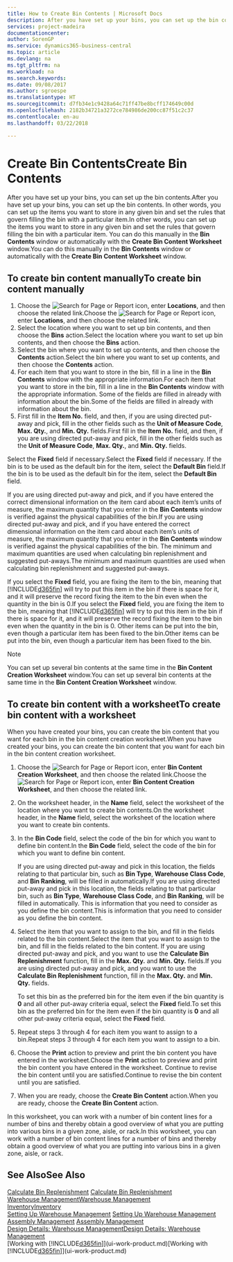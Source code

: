 ```yaml
---
title: How to Create Bin Contents | Microsoft Docs
description: After you have set up your bins, you can set up the bin contents. In other words, you can set up the items you want to store in any given bin and set the rules that govern filling the bin with a particular item.
services: project-madeira
documentationcenter: 
author: SorenGP
ms.service: dynamics365-business-central
ms.topic: article
ms.devlang: na
ms.tgt_pltfrm: na
ms.workload: na
ms.search.keywords: 
ms.date: 09/08/2017
ms.author: sgroespe
ms.translationtype: HT
ms.sourcegitcommit: d7fb34e1c9428a64c71ff47be8bcff174649c00d
ms.openlocfilehash: 2182b34721a3272ce784986de200cc87f51c2c37
ms.contentlocale: en-au
ms.lasthandoff: 03/22/2018

---
```

# <a name="create-bin-contents"></a><span data-ttu-id="c0fe7-104">Create Bin Contents</span><span class="sxs-lookup"><span data-stu-id="c0fe7-104">Create Bin Contents</span></span>
<span data-ttu-id="c0fe7-105">After you have set up your bins, you can set up the bin contents.</span><span class="sxs-lookup"><span data-stu-id="c0fe7-105">After you have set up your bins, you can set up the bin contents.</span></span> <span data-ttu-id="c0fe7-106">In other words, you can set up the items you want to store in any given bin and set the rules that govern filling the bin with a particular item.</span><span class="sxs-lookup"><span data-stu-id="c0fe7-106">In other words, you can set up the items you want to store in any given bin and set the rules that govern filling the bin with a particular item.</span></span> <span data-ttu-id="c0fe7-107">You can do this manually in the **Bin Contents** window or automatically with the **Create Bin Content Worksheet** window.</span><span class="sxs-lookup"><span data-stu-id="c0fe7-107">You can do this manually in the **Bin Contents** window or automatically with the **Create Bin Content Worksheet** window.</span></span>

## <a name="to-create-bin-content-manually"></a><span data-ttu-id="c0fe7-108">To create bin content manually</span><span class="sxs-lookup"><span data-stu-id="c0fe7-108">To create bin content manually</span></span>  
1.  <span data-ttu-id="c0fe7-109">Choose the ![Search for Page or Report](media/ui-search/search_small.png "Search for Page or Report icon") icon, enter **Locations**, and then choose the related link.</span><span class="sxs-lookup"><span data-stu-id="c0fe7-109">Choose the ![Search for Page or Report](media/ui-search/search_small.png "Search for Page or Report icon") icon, enter **Locations**, and then choose the related link.</span></span>  
2.  <span data-ttu-id="c0fe7-110">Select the location where you want to set up bin contents,  and then choose the **Bins** action.</span><span class="sxs-lookup"><span data-stu-id="c0fe7-110">Select the location where you want to set up bin contents,  and then choose the **Bins** action.</span></span>  
3.  <span data-ttu-id="c0fe7-111">Select the bin where you want to set up contents, and then choose the **Contents** action.</span><span class="sxs-lookup"><span data-stu-id="c0fe7-111">Select the bin where you want to set up contents, and then choose the **Contents** action.</span></span>  
4.  <span data-ttu-id="c0fe7-112">For each item that you want to store in the bin, fill in a line in the **Bin Contents** window with the appropriate information.</span><span class="sxs-lookup"><span data-stu-id="c0fe7-112">For each item that you want to store in the bin, fill in a line in the **Bin Contents** window with the appropriate information.</span></span> <span data-ttu-id="c0fe7-113">Some of the fields are filled in already with information about the bin.</span><span class="sxs-lookup"><span data-stu-id="c0fe7-113">Some of the fields are filled in already with information about the bin.</span></span>  
5.  <span data-ttu-id="c0fe7-114">First fill in the **Item No.** field, and then, if you are using directed put-away and pick, fill in the other fields such as the **Unit of Measure Code**, **Max. Qty.**, and **Min. Qty.** fields.</span><span class="sxs-lookup"><span data-stu-id="c0fe7-114">First fill in the **Item No.** field, and then, if you are using directed put-away and pick, fill in the other fields such as the **Unit of Measure Code**, **Max. Qty.**, and **Min. Qty.** fields.</span></span>  

<span data-ttu-id="c0fe7-115">Select the **Fixed** field if necessary.</span><span class="sxs-lookup"><span data-stu-id="c0fe7-115">Select the **Fixed** field if necessary.</span></span> <span data-ttu-id="c0fe7-116">If the bin is to be used as the default bin for the item, select the **Default Bin** field.</span><span class="sxs-lookup"><span data-stu-id="c0fe7-116">If the bin is to be used as the default bin for the item, select the **Default Bin** field.</span></span>  

<span data-ttu-id="c0fe7-117">If you are using directed put-away and pick, and if you have entered the correct dimensional information on the item card about each item’s units of measure, the maximum quantity that you enter in the **Bin Contents** window is verified against the physical capabilities of the bin.</span><span class="sxs-lookup"><span data-stu-id="c0fe7-117">If you are using directed put-away and pick, and if you have entered the correct dimensional information on the item card about each item’s units of measure, the maximum quantity that you enter in the **Bin Contents** window is verified against the physical capabilities of the bin.</span></span> <span data-ttu-id="c0fe7-118">The minimum and maximum quantities are used when calculating bin replenishment and suggested put-aways.</span><span class="sxs-lookup"><span data-stu-id="c0fe7-118">The minimum and maximum quantities are used when calculating bin replenishment and suggested put-aways.</span></span>  

<span data-ttu-id="c0fe7-119">If you select the **Fixed** field, you are fixing the item to the bin, meaning that [!INCLUDE[d365fin](includes/d365fin_md.md)] will try to put this item in the bin if there is space for it, and it will preserve the record fixing the item to the bin even when the quantity in the bin is 0.</span><span class="sxs-lookup"><span data-stu-id="c0fe7-119">If you select the **Fixed** field, you are fixing the item to the bin, meaning that [!INCLUDE[d365fin](includes/d365fin_md.md)] will try to put this item in the bin if there is space for it, and it will preserve the record fixing the item to the bin even when the quantity in the bin is 0.</span></span> <span data-ttu-id="c0fe7-120">Other items can be put into the bin, even though a particular item has been fixed to the bin.</span><span class="sxs-lookup"><span data-stu-id="c0fe7-120">Other items can be put into the bin, even though a particular item has been fixed to the bin.</span></span>  

> [!NOTE]  
>  <span data-ttu-id="c0fe7-121">You can set up several bin contents at the same time in the **Bin Content Creation Worksheet** window.</span><span class="sxs-lookup"><span data-stu-id="c0fe7-121">You can set up several bin contents at the same time in the **Bin Content Creation Worksheet** window.</span></span>  

## <a name="to-create-bin-content-with-a-worksheet"></a><span data-ttu-id="c0fe7-122">To create bin content with a worksheet</span><span class="sxs-lookup"><span data-stu-id="c0fe7-122">To create bin content with a worksheet</span></span>  
<span data-ttu-id="c0fe7-123">When you have created your bins, you can create the bin content that you want for each bin in the bin content creation worksheet.</span><span class="sxs-lookup"><span data-stu-id="c0fe7-123">When you have created your bins, you can create the bin content that you want for each bin in the bin content creation worksheet.</span></span>

1.  <span data-ttu-id="c0fe7-124">Choose the ![Search for Page or Report](media/ui-search/search_small.png "Search for Page or Report icon") icon, enter **Bin Content Creation Worksheet**, and then choose the related link.</span><span class="sxs-lookup"><span data-stu-id="c0fe7-124">Choose the ![Search for Page or Report](media/ui-search/search_small.png "Search for Page or Report icon") icon, enter **Bin Content Creation Worksheet**, and then choose the related link.</span></span>  
2.  <span data-ttu-id="c0fe7-125">On the worksheet header, in the **Name** field, select the worksheet of the location where you want to create bin contents.</span><span class="sxs-lookup"><span data-stu-id="c0fe7-125">On the worksheet header, in the **Name** field, select the worksheet of the location where you want to create bin contents.</span></span>  
3.  <span data-ttu-id="c0fe7-126">In the **Bin Code** field, select the code of the bin for which you want to define bin content.</span><span class="sxs-lookup"><span data-stu-id="c0fe7-126">In the **Bin Code** field, select the code of the bin for which you want to define bin content.</span></span>   

    <span data-ttu-id="c0fe7-127">If you are using directed put-away and pick in this location, the fields relating to that particular bin, such as **Bin Type**, **Warehouse Class Code**, and **Bin Ranking**, will be filled in automatically.</span><span class="sxs-lookup"><span data-stu-id="c0fe7-127">If you are using directed put-away and pick in this location, the fields relating to that particular bin, such as **Bin Type**, **Warehouse Class Code**, and **Bin Ranking**, will be filled in automatically.</span></span> <span data-ttu-id="c0fe7-128">This is information that you need to consider as you define the bin content.</span><span class="sxs-lookup"><span data-stu-id="c0fe7-128">This is information that you need to consider as you define the bin content.</span></span>  
4.  <span data-ttu-id="c0fe7-129">Select the item that you want to assign to the bin, and fill in the fields related to the bin content.</span><span class="sxs-lookup"><span data-stu-id="c0fe7-129">Select the item that you want to assign to the bin, and fill in the fields related to the bin content.</span></span> <span data-ttu-id="c0fe7-130">If you are using directed put-away and pick, and you want to use the **Calculate Bin Replenishment** function, fill in the **Max. Qty.** and **Min. Qty.** fields.</span><span class="sxs-lookup"><span data-stu-id="c0fe7-130">If you are using directed put-away and pick, and you want to use the **Calculate Bin Replenishment** function, fill in the **Max. Qty.** and **Min. Qty.** fields.</span></span>  

    <span data-ttu-id="c0fe7-131">To set this bin as the preferred bin for the item even if the bin quantity is **0** and all other put-away criteria equal, select the **Fixed** field.</span><span class="sxs-lookup"><span data-stu-id="c0fe7-131">To set this bin as the preferred bin for the item even if the bin quantity is **0** and all other put-away criteria equal, select the **Fixed** field.</span></span>  
5.  <span data-ttu-id="c0fe7-132">Repeat steps 3 through 4 for each item you want to assign to a bin.</span><span class="sxs-lookup"><span data-stu-id="c0fe7-132">Repeat steps 3 through 4 for each item you want to assign to a bin.</span></span>  
6.  <span data-ttu-id="c0fe7-133">Choose the **Print** action to preview and print the bin content you have entered in the worksheet.</span><span class="sxs-lookup"><span data-stu-id="c0fe7-133">Choose the **Print** action to preview and print the bin content you have entered in the worksheet.</span></span> <span data-ttu-id="c0fe7-134">Continue to revise the bin content until you are satisfied.</span><span class="sxs-lookup"><span data-stu-id="c0fe7-134">Continue to revise the bin content until you are satisfied.</span></span>  
7.  <span data-ttu-id="c0fe7-135">When you are ready, choose the **Create Bin Content** action.</span><span class="sxs-lookup"><span data-stu-id="c0fe7-135">When you are ready, choose the **Create Bin Content** action.</span></span>  

<span data-ttu-id="c0fe7-136">In this worksheet, you can work with a number of bin content lines for a number of bins and thereby obtain a good overview of what you are putting into various bins in a given zone, aisle, or rack.</span><span class="sxs-lookup"><span data-stu-id="c0fe7-136">In this worksheet, you can work with a number of bin content lines for a number of bins and thereby obtain a good overview of what you are putting into various bins in a given zone, aisle, or rack.</span></span>  

## <a name="see-also"></a><span data-ttu-id="c0fe7-137">See Also</span><span class="sxs-lookup"><span data-stu-id="c0fe7-137">See Also</span></span>
<span data-ttu-id="c0fe7-138">[Calculate Bin Replenishment](warehouse-how-to-calculate-bin-replenishment.md)  </span><span class="sxs-lookup"><span data-stu-id="c0fe7-138">[Calculate Bin Replenishment](warehouse-how-to-calculate-bin-replenishment.md)  </span></span>  
[<span data-ttu-id="c0fe7-139">Warehouse Management</span><span class="sxs-lookup"><span data-stu-id="c0fe7-139">Warehouse Management</span></span>](warehouse-manage-warehouse.md)  
[<span data-ttu-id="c0fe7-140">Inventory</span><span class="sxs-lookup"><span data-stu-id="c0fe7-140">Inventory</span></span>](inventory-manage-inventory.md)  
<span data-ttu-id="c0fe7-141">[Setting Up Warehouse Management](warehouse-setup-warehouse.md)   </span><span class="sxs-lookup"><span data-stu-id="c0fe7-141">[Setting Up Warehouse Management](warehouse-setup-warehouse.md)   </span></span>  
<span data-ttu-id="c0fe7-142">[Assembly Management](assembly-assemble-items.md)  </span><span class="sxs-lookup"><span data-stu-id="c0fe7-142">[Assembly Management](assembly-assemble-items.md)  </span></span>  
[<span data-ttu-id="c0fe7-143">Design Details: Warehouse Management</span><span class="sxs-lookup"><span data-stu-id="c0fe7-143">Design Details: Warehouse Management</span></span>](design-details-warehouse-management.md)  
<span data-ttu-id="c0fe7-144">[Working with [!INCLUDE[d365fin](includes/d365fin_md.md)]](ui-work-product.md)</span><span class="sxs-lookup"><span data-stu-id="c0fe7-144">[Working with [!INCLUDE[d365fin](includes/d365fin_md.md)]](ui-work-product.md)</span></span>


